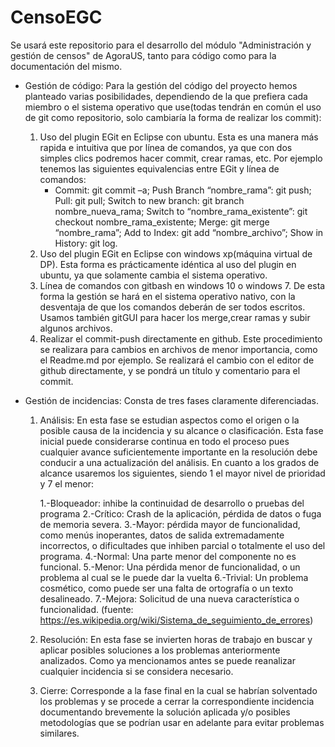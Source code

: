 # CensoEGC
Se usará este repositorio para el desarrollo del módulo "Administración y gestión de censos" de AgoraUS, tanto para código como para la documentación del mismo.

- Gestión de código:
  Para la gestión del código del proyecto hemos planteado varias posibilidades, dependiendo de la que prefiera cada miembro o el sistema operativo que use(todas tendrán en común el uso de git como repositorio, solo cambiaría la forma de realizar los commit):
  1. Uso del plugin EGit en Eclipse con ubuntu. Esta es una manera más rapida e intuitiva que por línea de comandos, ya que con dos simples clics podremos hacer commit, crear ramas, etc.
  Por ejemplo tenemos las siguientes equivalencias entre EGit y línea de comandos: 
      - Commit: git commit –a; Push Branch “nombre_rama”: git push; Pull: git pull; Switch to new branch: git branch nombre_nueva_rama; Switch to “nombre_rama_existente”: git checkout nombre_rama_existente; Merge: git merge “nombre_rama”; Add to Index: git add “nombre_archivo”; Show in History: git log.
  2. Uso del plugin EGit en Eclipse con windows xp(máquina virtual de DP). Esta forma es prácticamente idéntica al uso del plugin en ubuntu, ya que solamente cambia el sistema operativo. 
  3. Línea de comandos con gitbash en windows 10 o windows 7. De esta forma la gestión se hará en el sistema operativo nativo, con la desventaja de que los comandos deberán de ser todos escritos. Usamos también gitGUI para hacer los merge,crear ramas y subir algunos archivos.
  4. Realizar el commit-push directamente en github. Este procedimiento se realizara para cambios en archivos de menor importancia, como el Readme.md por ejemplo. Se realizará el cambio con el editor de github directamente, y se pondrá un título y comentario para el commit.
  
  
  
- Gestión de incidencias:
  Consta de tres fases claramente diferenciadas.
  
  1. Análisis: En esta fase se estudian aspectos como el origen o la posible causa de la incidencia y su alcance o clasificación. Esta fase inicial puede considerarse continua en todo el proceso pues cualquier avance suficientemente importante en la resolución debe conducir a una actualización del análisis. En cuanto a los grados de alcance usaremos los siguientes, siendo 1 el mayor nivel de prioridad y 7 el menor: 
  
      1.-Bloqueador: inhibe la continuidad de desarrollo o pruebas del programa
      2.-Crítico: Crash de la aplicación, pérdida de datos o fuga de memoria severa.
      3.-Mayor: pérdida mayor de funcionalidad, como menús inoperantes, datos de salida extremadamente incorrectos, o dificultades que                  inhiben parcial o totalmente el uso del programa.
      4.-Normal: Una parte menor del componente no es funcional.
      5.-Menor: Una pérdida menor de funcionalidad, o un problema al cual se le puede dar la vuelta
      6.-Trivial: Un problema cosmético, como puede ser una falta de ortografía o un texto desalineado.
      7.-Mejora: Solicitud de una nueva característica o funcionalidad.
      (fuente: https://es.wikipedia.org/wiki/Sistema_de_seguimiento_de_errores)
   
   2.  Resolución: En esta fase se invierten horas de trabajo en buscar y aplicar posibles soluciones a los problemas anteriormente analizados. Como ya mencionamos antes se puede reanalizar cualquier incidencia si se considera necesario.
   
   3. Cierre: Corresponde a la fase final en la cual se habrían solventado los problemas y se procede a cerrar la correspondiente incidencia documentando brevemente la solución aplicada y/o posibles metodologías que se podrían usar en adelante para evitar problemas similares.
